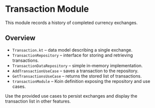 # Transaction Module

This module records a history of completed currency exchanges.

## Overview
- `Transaction.kt` – data model describing a single exchange.
- `TransactionRepository` – interface for storing and retrieving transactions.
- `TransactionDataRepository` – simple in-memory implementation.
- `AddTransactionUseCase` – saves a transaction to the repository.
- `GetTransactionsUseCase` – returns the stored list of transactions.
- `transactionModule` – Koin definition exposing the repository and use cases.

Use the provided use cases to persist exchanges and display the transaction list in other features.
